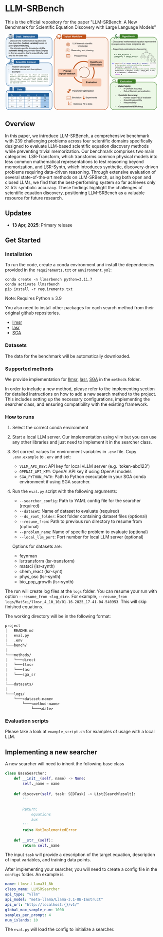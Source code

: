 # LLM-SRBench

This is the official repository for the paper "LLM-SRBench: A New Benchmark for Scientific Equation Discovery with Large Language Models"


![](images/task_sed.png)

## Overview
In this paper, we introduce LLM-SRBench, a comprehensive benchmark with $239$ challenging problems across four scientific domains specifically designed to evaluate LLM-based scientific equation discovery methods while preventing trivial memorization.
Our benchmark comprises two main categories: LSR-Transform, which transforms common physical models into less common mathematical representations to test reasoning beyond memorization,
and LSR-Synth, which introduces synthetic, discovery-driven problems requiring data-driven reasoning.
Through extensive evaluation of several state-of-the-art methods on LLM-SRBench, using both open and closed LLMs, we find that the best-performing system so far achieves only $31.5\%$ symbolic accuracy.
These findings highlight the challenges of scientific equation discovery, positioning LLM-SRBench as a valuable resource for future research.

## Updates

* **13 Apr, 2025**: Primary release

## Get Started

### Installation

To run the code, create a conda environment and install the dependencies provided in the `requirements.txt` or `environment.yml`:

```
conda create -n llmsrbench python=3.11.7
conda activate llmsrbench
pip install -r requirements.txt
```

Note: Requires Python ≥ 3.9

You also need to install other packages for each search method from their original github repositories.
  - [llmsr](https://github.com/deep-symbolic-mathematics/LLM-SR)
  - [lasr](https://github.com/trishullab/LibraryAugmentedSymbolicRegression.jl)
  - [SGA](https://github.com/PingchuanMa/SGA)


### Datasets

The data for the benchmark will be automatically downloaded.

### Supported methods

We provide implementation for [llmsr](https://github.com/deep-symbolic-mathematics/LLM-SR), [lasr](https://github.com/trishullab/LibraryAugmentedSymbolicRegression.jl), [SGA](https://github.com/PingchuanMa/SGA) in the `methods` folder.

In order to include a new method, please refer to the implementing section for detailed instructions on how to add a new search method to the project. This includes setting up the necessary configurations, implementing the searcher class, and ensuring compatibility with the existing framework.

### How to runs
1. Select the correct conda environment
2. Start a local LLM server. Our implementation using vllm but you can use any other libraries and just need to implement it in the searcher class.
3. Set correct values for environment variables in `.env` file. Copy `.env.example` to `.env` and set:
   - `VLLM_API_KEY`: API key for local vLLM server (e.g. 'token-abc123')
   - `OPENAI_API_KEY`: OpenAI API key if using OpenAI models
   - `SGA_PYTHON_PATH`: Path to Python executable in your SGA conda environment if using SGA searcher.

4. Run the `eval.py` script with the following arguments:
   - `--searcher_config`: Path to YAML config file for the searcher (required)
   - `--dataset`: Name of dataset to evaluate (required)
   - `--ds_root_folder`: Root folder containing dataset files (optional)
   - `--resume_from`: Path to previous run directory to resume from (optional)
   - `--problem_name`: Name of specific problem to evaluate (optional)
   - `--local_llm_port`: Port number for local LLM server (optional)
    
    Options for datasets are:
    * feynman
    * lsrtransform (lsr-transform)
    * matsci (lsr-synth)
    * chem_react (lsr-synt)
    * phys_osc (lsr-synth)
    * bio_pop_growth (lsr-synth)

The run will create log files at the `logs` folder. You can resume your run with option `--resume_from <log_dir>`. For example, 
`--resume_from logs/MatSci/llmsr_4_10_10/01-16-2025_17-41-04-540953`. This will skip finished equations.

The working directory will be in the following format:

```
project
│   README.md
|   eval.py
|   .env
└───bench/
|
└───methods/
|   └───direct
|   └───llmsr
|   └───lasr
|   └───sga_sr
|
└───datasets/
|
└───logs/
    └───<dataset-name>
        └───<method-name>
            └───<date>
```

### Evaluation scripts

Please take a look at `example_script.sh` for examples of usage with a local LLM.

## Implementing a new searcher

A new searcher will need to inherit the following base class

```python
class BaseSearcher:
    def __init__(self, name) -> None:
        self._name = name

    def discover(self, task: SEDTask) -> List[SearchResult]:
        '''
        
        Return:
            equations
            aux
        '''
        raise NotImplementedError

    def __str__(self):
        return self._name
```

The input `task` will provide a description of the target equation, description of input variables, and training data points.

After implementing your searcher, you will need to create a config file in the `configs` folder. An example is

```yaml
name: Llmsr-Llama31_8b
class_name: LLMSRSearcher
api_type: "vllm"
api_model: "meta-llama/Llama-3.1-8B-Instruct"
api_url: "http://localhost:{}/v1/"
global_max_sample_num: 1000
samples_per_prompt: 4
num_islands: 10
```

The `eval.py` will load the config to initialize a searcher.